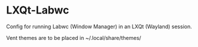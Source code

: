 # LXQt-Labwc
Config for running Labwc (Window Manager) in an LXQt (Wayland) session.


Vent themes are to be placed in ~/.local/share/themes/ 
